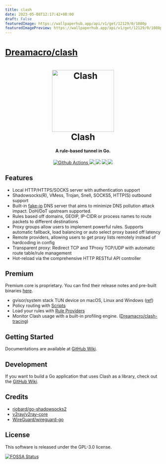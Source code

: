 ```yaml
---
title: clash
date: 2023-05-08T12:17:42+08:00
draft: False
featuredImage: https://wallpaperhub.app/api/v1/get/12129/0/1080p
featuredImagePreview: https://wallpaperhub.app/api/v1/get/12129/0/1080p
---
```


# [Dreamacro/clash](https://github.com/Dreamacro/clash)

<h1 align="center">
  <img src="https://github.com/Dreamacro/clash/raw/master/docs/logo.png" alt="Clash" width="200">
  <br>Clash<br>
</h1>

<h4 align="center">A rule-based tunnel in Go.</h4>

<p align="center">
  <a href="https://github.com/Dreamacro/clash/actions">
    <img src="https://img.shields.io/github/actions/workflow/status/Dreamacro/clash/release.yml?branch=master&style=flat-square" alt="Github Actions">
  </a>
  <a href="https://goreportcard.com/report/github.com/Dreamacro/clash">
    <img src="https://goreportcard.com/badge/github.com/Dreamacro/clash?style=flat-square">
  </a>
  <img src="https://img.shields.io/github/go-mod/go-version/Dreamacro/clash?style=flat-square">
  <a href="https://github.com/Dreamacro/clash/releases">
    <img src="https://img.shields.io/github/release/Dreamacro/clash/all.svg?style=flat-square">
  </a>
  <a href="https://github.com/Dreamacro/clash/releases/tag/premium">
    <img src="https://img.shields.io/badge/release-Premium-00b4f0?style=flat-square">
  </a>
</p>

## Features

- Local HTTP/HTTPS/SOCKS server with authentication support
- Shadowsocks(R), VMess, Trojan, Snell, SOCKS5, HTTP(S) outbound support
- Built-in [fake-ip](https://www.rfc-editor.org/rfc/rfc3089) DNS server that aims to minimize DNS pollution attack impact. DoH/DoT upstream supported.
- Rules based off domains, GEOIP, IP-CIDR or process names to route packets to different destinations
- Proxy groups allow users to implement powerful rules. Supports automatic fallback, load balancing or auto select proxy based off latency
- Remote providers, allowing users to get proxy lists remotely instead of hardcoding in config
- Transparent proxy: Redirect TCP and TProxy TCP/UDP with automatic route table/rule management
- Hot-reload via the comprehensive HTTP RESTful API controller

## Premium

Premium core is proprietary. You can find their release notes and pre-built binaries [here](https://github.com/Dreamacro/clash/releases/tag/premium).

- gvisor/system stack TUN device on macOS, Linux and Windows ([ref](https://github.com/Dreamacro/clash/wiki/Clash-Premium-Features#tun-device))
- Policy routing with [Scripts](https://github.com/Dreamacro/clash/wiki/Clash-Premium-Features#script)
- Load your rules with [Rule Providers](https://github.com/Dreamacro/clash/wiki/Clash-Premium-Features#rule-providers)
- Monitor Clash usage with a built-in profiling engine. ([Dreamacro/clash-tracing](https://github.com/Dreamacro/clash-tracing))

## Getting Started
Documentations are available at [GitHub Wiki](https://github.com/Dreamacro/clash/wiki).

## Development
If you want to build a Go application that uses Clash as a library, check out the [GitHub Wiki](https://github.com/Dreamacro/clash/wiki/Using-Clash-in-your-Golang-program).

## Credits

* [riobard/go-shadowsocks2](https://github.com/riobard/go-shadowsocks2)
* [v2ray/v2ray-core](https://github.com/v2ray/v2ray-core)
* [WireGuard/wireguard-go](https://github.com/WireGuard/wireguard-go)

## License

This software is released under the GPL-3.0 license.

[![FOSSA Status](https://app.fossa.io/api/projects/git%2Bgithub.com%2FDreamacro%2Fclash.svg?type=large)](https://app.fossa.io/projects/git%2Bgithub.com%2FDreamacro%2Fclash?ref=badge_large)
